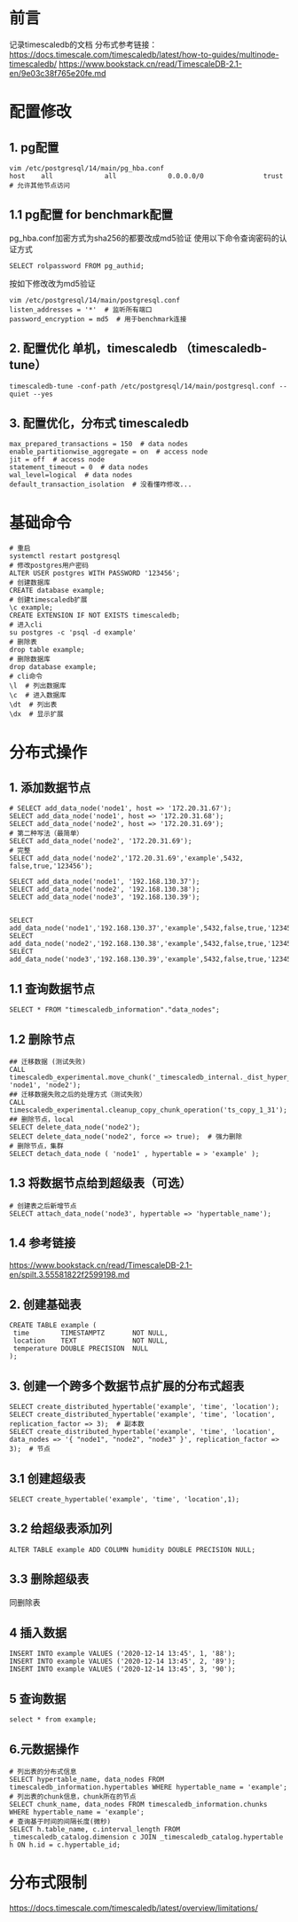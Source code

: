 # 前言
记录timescaledb的文档
分布式参考链接：
https://docs.timescale.com/timescaledb/latest/how-to-guides/multinode-timescaledb/
https://www.bookstack.cn/read/TimescaleDB-2.1-en/9e03c38f765e20fe.md

# 配置修改
## 1. pg配置
```
vim /etc/postgresql/14/main/pg_hba.conf 
host    all             all             0.0.0.0/0               trust  # 允许其他节点访问
```
## 1.1 pg配置 for benchmark配置
pg_hba.conf加密方式为sha256的都要改成md5验证
使用以下命令查询密码的认证方式
```
SELECT rolpassword FROM pg_authid;
```
按如下修改改为md5验证
```
vim /etc/postgresql/14/main/postgresql.conf 
listen_addresses = '*'  # 监听所有端口
password_encryption = md5  # 用于benchmark连接
```
## 2. 配置优化 单机，timescaledb （timescaledb-tune）
```
timescaledb-tune -conf-path /etc/postgresql/14/main/postgresql.conf --quiet --yes
```
## 3. 配置优化，分布式 timescaledb
```
max_prepared_transactions = 150  # data nodes
enable_partitionwise_aggregate = on  # access node
jit = off  # access node
statement_timeout = 0  # data nodes
wal_level=logical  # data nodes
default_transaction_isolation  # 没看懂咋修改...
```
# 基础命令
```
# 重启
systemctl restart postgresql
# 修改postgres用户密码
ALTER USER postgres WITH PASSWORD '123456';
# 创建数据库
CREATE database example;
# 创建timescaledb扩展
\c example;
CREATE EXTENSION IF NOT EXISTS timescaledb;
# 进入cli
su postgres -c 'psql -d example'
# 删除表
drop table example;
# 删除数据库
drop database example;
# cli命令
\l  # 列出数据库
\c  # 进入数据库
\dt  # 列出表
\dx  # 显示扩展
```

# 分布式操作
## 1. 添加数据节点
```
# SELECT add_data_node('node1', host => '172.20.31.67');
SELECT add_data_node('node1', host => '172.20.31.68');
SELECT add_data_node('node2', host => '172.20.31.69');
# 第二种写法（最简单）
SELECT add_data_node('node2', '172.20.31.69');
# 完整
SELECT add_data_node('node2','172.20.31.69','example',5432,	false,true,'123456');

SELECT add_data_node('node1', '192.168.130.37');
SELECT add_data_node('node2', '192.168.130.38');
SELECT add_data_node('node3', '192.168.130.39');


SELECT add_data_node('node1','192.168.130.37','example',5432,false,true,'123456');
SELECT add_data_node('node2','192.168.130.38','example',5432,false,true,'123456');
SELECT add_data_node('node3','192.168.130.39','example',5432,false,true,'123456');
```
## 1.1 查询数据节点
```
SELECT * FROM "timescaledb_information"."data_nodes";
```
## 1.2 删除节点
```
## 迁移数据 (测试失败)
CALL timescaledb_experimental.move_chunk('_timescaledb_internal._dist_hyper_1_1_chunk', 'node1', 'node2');
## 迁移数据失败之后的处理方式（测试失败）
CALL timescaledb_experimental.cleanup_copy_chunk_operation('ts_copy_1_31');
## 删除节点，local
SELECT delete_data_node('node2');
SELECT delete_data_node('node2', force => true);  # 强力删除
# 删除节点，集群
SELECT detach_data_node ( 'node1' , hypertable = > 'example' ); 
```
## 1.3 将数据节点给到超级表（可选）
```
# 创建表之后新增节点
SELECT attach_data_node('node3', hypertable => 'hypertable_name');
```
## 1.4 参考链接
https://www.bookstack.cn/read/TimescaleDB-2.1-en/spilt.3.55581822f2599198.md
## 2. 创建基础表
```
CREATE TABLE example (
 time        TIMESTAMPTZ       NOT NULL,
 location    TEXT              NOT NULL,
 temperature DOUBLE PRECISION  NULL
);
```

## 3. 创建一个跨多个数据节点扩展的分布式超表
```
SELECT create_distributed_hypertable('example', 'time', 'location');
SELECT create_distributed_hypertable('example', 'time', 'location', replication_factor => 3);  # 副本数
SELECT create_distributed_hypertable('example', 'time', 'location', data_nodes => '{ "node1", "node2", "node3" }', replication_factor => 3);  # 节点
```
## 3.1 创建超级表
```
SELECT create_hypertable('example', 'time', 'location',1);
```
## 3.2 给超级表添加列
```
ALTER TABLE example ADD COLUMN humidity DOUBLE PRECISION NULL;
```
## 3.3 删除超级表
同删除表

## 4 插入数据
```
INSERT INTO example VALUES ('2020-12-14 13:45', 1, '88');
INSERT INTO example VALUES ('2020-12-14 13:45', 2, '89');
INSERT INTO example VALUES ('2020-12-14 13:45', 3, '90');
```

## 5 查询数据
```
select * from example;
```

## 6.元数据操作
```
# 列出表的分布式信息
SELECT hypertable_name, data_nodes FROM timescaledb_information.hypertables WHERE hypertable_name = 'example';
# 列出表的chunk信息，chunk所在的节点
SELECT chunk_name, data_nodes FROM timescaledb_information.chunks WHERE hypertable_name = 'example';
# 查询基于时间的间隔长度(微秒)
SELECT h.table_name, c.interval_length FROM _timescaledb_catalog.dimension c JOIN _timescaledb_catalog.hypertable h ON h.id = c.hypertable_id;
```

# 分布式限制
https://docs.timescale.com/timescaledb/latest/overview/limitations/



